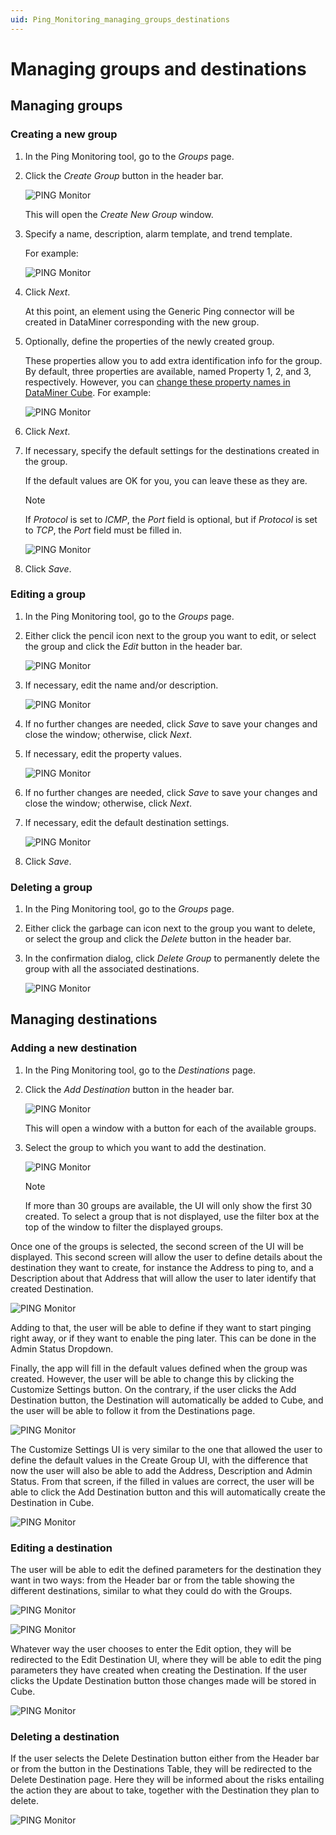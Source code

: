 ```yaml
---
uid: Ping_Monitoring_managing_groups_destinations
---
```


# Managing groups and destinations

## Managing groups

### Creating a new group

1. In the Ping Monitoring tool, go to the *Groups* page.

1. Click the *Create Group* button in the header bar.

   ![PING Monitor](~/user-guide/images/CrudActions1.png)

   This will open the *Create New Group* window.

1. Specify a name, description, alarm template, and trend template.

   For example:

   ![PING Monitor](~/user-guide/images/CrudActions2.png)

1. Click *Next*.

   At this point, an element using the Generic Ping connector will be created in DataMiner corresponding with the new group.

1. Optionally, define the properties of the newly created group.

   These properties allow you to add extra identification info for the group. By default, three properties are available, named Property 1, 2, and 3, respectively. However, you can [change these property names in DataMiner Cube](xref:Managing_element_properties#editing-custom-properties). For example:

   ![PING Monitor](~/user-guide/images/CrudActions3.png)

1. Click *Next*.

1. If necessary, specify the default settings for the destinations created in the group.

   If the default values are OK for you, you can leave these as they are.

   > [!NOTE]
   > If *Protocol* is set to *ICMP*, the *Port* field is optional, but if *Protocol* is set to *TCP*, the *Port* field must be filled in.

   ![PING Monitor](~/user-guide/images/CrudActions4.png)

1. Click *Save*.

### Editing a group

1. In the Ping Monitoring tool, go to the *Groups* page.

1. Either click the pencil icon next to the group you want to edit, or select the group and click the *Edit* button in the header bar.

   ![PING Monitor](~/user-guide/images/CrudActions5.png)

1. If necessary, edit the name and/or description.

   ![PING Monitor](~/user-guide/images/CrudActions6.png)

1. If no further changes are needed, click *Save* to save your changes and close the window; otherwise, click *Next*.

1. If necessary, edit the property values.

   ![PING Monitor](~/user-guide/images/CrudActions7.png)

1. If no further changes are needed, click *Save* to save your changes and close the window; otherwise, click *Next*.

1. If necessary, edit the default destination settings.

   ![PING Monitor](~/user-guide/images/CrudActions8.png)

1. Click *Save*.

### Deleting a group

1. In the Ping Monitoring tool, go to the *Groups* page.

1. Either click the garbage can icon next to the group you want to delete, or select the group and click the *Delete* button in the header bar.

1. In the confirmation dialog, click *Delete Group* to permanently delete the group with all the associated destinations.

   ![PING Monitor](~/user-guide/images/CrudActions9.png)

## Managing destinations

### Adding a new destination

1. In the Ping Monitoring tool, go to the *Destinations* page.

1. Click the *Add Destination* button in the header bar.

   ![PING Monitor](~/user-guide/images/CrudActions10.png)

   This will open a window with a button for each of the available groups.

1. Select the group to which you want to add the destination.

   ![PING Monitor](~/user-guide/images/CrudActions11.png)

   > [!NOTE]
   > If more than 30 groups are available, the UI will only show the first 30 created. To select a group that is not displayed, use the filter box at the top of the window to filter the displayed groups.

Once one of the groups is selected, the second screen of the UI will be displayed. This second screen will allow the user to define details about the destination they want to create, for instance the Address to ping to, and a Description about that Address that will allow the user to later identify that created Destination.

![PING Monitor](~/user-guide/images/CrudActions12.png)

Adding to that, the user will be able to define if they want to start pinging right away, or if they want to enable the ping later. This can be done in the Admin Status Dropdown.

Finally, the app will fill in the default values defined when the group was created. However, the user will be able to change this by clicking the Customize Settings button. On the contrary, if the user clicks the Add Destination button, the Destination will automatically be added to Cube, and the user will be able to follow it from the Destinations page.

![PING Monitor](~/user-guide/images/CrudActions13.png)

The Customize Settings UI is very similar to the one that allowed the user to define the default values in the Create Group UI, with the difference that now the user will also be able to add the Address, Description and Admin Status. From that screen, if the filled in values are correct, the user will be able to click the Add Destination button and this will automatically create the Destination in Cube.

![PING Monitor](~/user-guide/images/CrudActions14.png)

### Editing a destination

The user will be able to edit the defined parameters for the destination they want in two ways: from the Header bar or from the table showing the different destinations, similar to what they could do with the Groups.

![PING Monitor](~/user-guide/images/CrudActions15.png)

![PING Monitor](~/user-guide/images/CrudActions16.png)

Whatever way the user chooses to enter the Edit option, they will be redirected to the Edit Destination UI, where they will be able to edit the ping parameters they have created when creating the Destination. If the user clicks the Update Destination button those changes made will be stored in Cube.

![PING Monitor](~/user-guide/images/CrudActions17.png)

### Deleting a destination

If the user selects the Delete Destination button either from the Header bar or from the button in the Destinations Table, they will be redirected to the Delete Destination page. Here they will be informed about the risks entailing the action they are about to take, together with the Destination they plan to delete.

![PING Monitor](~/user-guide/images/CrudActions18.png)
